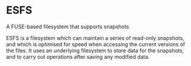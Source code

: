 ESFS
====

A FUSE-based filesystem that supports snapshots

ESFS is a filesystem which can maintain a series of read-only snapshots, and which is optimised for speed when accessing the current versions of the files. It uses an underlying filesystem to store data for the snapshots, and to carry out operations after saving any modified data.
